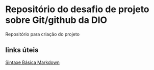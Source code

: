 # Repositório do desafio de projeto sobre Git/github da DIO
Repositório para criação do projeto

## links úteis
[Sintaxe Básica Markdown](https://www.markdownguide.org/)
